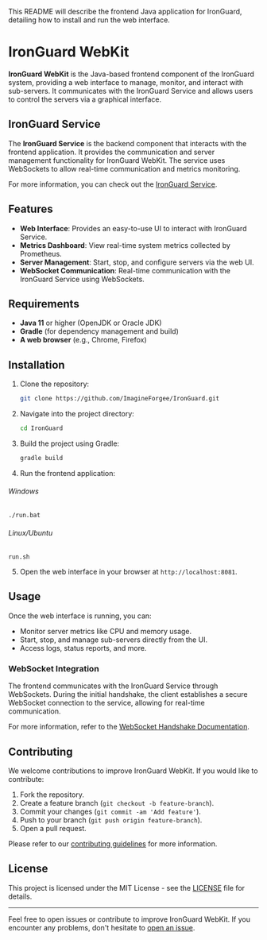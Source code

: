 This README will describe the frontend Java application for IronGuard, detailing how to install and run the web interface.
# IronGuard WebKit

**IronGuard WebKit** is the Java-based frontend component of the IronGuard system, providing a web interface to manage, monitor, and interact with sub-servers. It communicates with the IronGuard Service and allows users to control the servers via a graphical interface.

## IronGuard Service

The **IronGuard Service** is the backend component that interacts with the frontend application. It provides the communication and server management functionality for IronGuard WebKit. The service uses WebSockets to allow real-time communication and metrics monitoring.

For more information, you can check out the [IronGuard Service](https://github.com/ImagineForgee/IronGuard-Service).

## Features

- **Web Interface**: Provides an easy-to-use UI to interact with IronGuard Service.
- **Metrics Dashboard**: View real-time system metrics collected by Prometheus.
- **Server Management**: Start, stop, and configure servers via the web UI.
- **WebSocket Communication**: Real-time communication with the IronGuard Service using WebSockets.

## Requirements

- **Java 11** or higher (OpenJDK or Oracle JDK)
- **Gradle** (for dependency management and build)
- **A web browser** (e.g., Chrome, Firefox)

## Installation

1. Clone the repository:
   ```bash
   git clone https://github.com/ImagineForgee/IronGuard.git
   ```

2. Navigate into the project directory:
    
    ```bash
    cd IronGuard
    ```
    
3. Build the project using Gradle:
    
    ```bash
    gradle build
    ```
    
4. Run the frontend application:

###### Windows
```bash
./run.bat
```
###### Linux/Ubuntu

```
run.sh
```
    
5. Open the web interface in your browser at `http://localhost:8081`.
    

## Usage

Once the web interface is running, you can:

- Monitor server metrics like CPU and memory usage.
- Start, stop, and manage sub-servers directly from the UI.
- Access logs, status reports, and more.

### WebSocket Integration

The frontend communicates with the IronGuard Service through WebSockets. During the initial handshake, the client establishes a secure WebSocket connection to the service, allowing for real-time communication.

For more information, refer to the [WebSocket Handshake Documentation](https://github.com/ImagineForgee/IronGuard/wiki/Three-Way-Handshake-WebSockets).

## Contributing

We welcome contributions to improve IronGuard WebKit. If you would like to contribute:

1. Fork the repository.
2. Create a feature branch (`git checkout -b feature-branch`).
3. Commit your changes (`git commit -am 'Add feature'`).
4. Push to your branch (`git push origin feature-branch`).
5. Open a pull request.

Please refer to our [contributing guidelines](https://github.com/ImagineForgee/IronGuard/wiki/CONTRIBUTING) for more information.

## License

This project is licensed under the MIT License - see the [LICENSE](https://github.com/ImagineForgee/IronGuard?tab=MIT-1-ov-file) file for details.

---

Feel free to open issues or contribute to improve IronGuard WebKit. If you encounter any problems, don't hesitate to [open an issue](https://github.com/ImagineForgee/IronGuard/issues).

